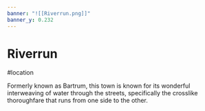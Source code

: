 ```yaml
---
banner: "![[Riverrun.png]]"
banner_y: 0.232
---
```


# Riverrun
#location 

Formerly known as Bartrum, this town is known for its wonderful interweaving of water through the streets, specifically the crosslike thoroughfare that runs from one side to the other. 
